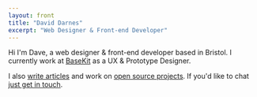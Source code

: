 ```yaml
---
layout: front
title: "David Darnes"
excerpt: "Web Designer & Front-end Developer"
---
```


Hi I'm Dave, a web designer & front-end developer based in Bristol.
I currently work at [BaseKit](http://developers.basekit.com) as a UX & Prototype Designer.

I also [write articles](http://daviddarnes.github.io/articles/) and work on [open source projects](http://daviddarnes.github.io/experiments/). If you'd like to chat [just get in touch](http://enable-javascript.com/ "my email").

